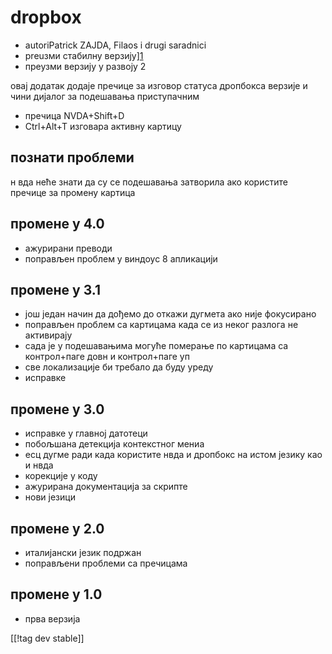 # dropbox #

* autoriPatrick ZAJDA, Filaos  i drugi saradnici
* preuзми стабилну верзију][1]
* преузми верзију у развоју 2

овај додатак додаје пречице за изговор статуса дропбокса верзије и чини
дијалог за подешавања приступачним

* пречица NVDA+Shift+D
* Ctrl+Alt+T  изговара активну картицу

## познати проблеми ##

н вда неће знати да су се подешавања затворила ако користите пречице за промену картица
## промене у 4.0 ##

* ажурирани преводи
* поправљен проблем у виндоус 8 апликацији

## промене у 3.1 ##

* још један начин да дођемо до откажи дугмета ако није фокусирано
* поправљен проблем са картицама када се из неког разлога не активирају
* сада је у подешавањима могуће померање по картицама са контрол+паге довн и
  контрол+паге уп
* све локализације би требало да буду уреду
* исправке

## промене у 3.0 ##

* исправке у главној датотеци
* побољшана детекција контекстног мениа
* есц дугме ради када користите нвда и дропбокс на истом језику као и нвда
* корекције у коду
* ажурирана документација за скрипте
* нови језици

## промене у 2.0 ##

* италијански језик подржан
* поправљени проблеми са пречицама

## промене у 1.0 ##

* прва верзија

[[!tag dev stable]]

[1]: http://addons.nvda-project.org/files/get.php?file=dx

[2]: http://addons.nvda-project.org/files/get.php?file=dx-dev
